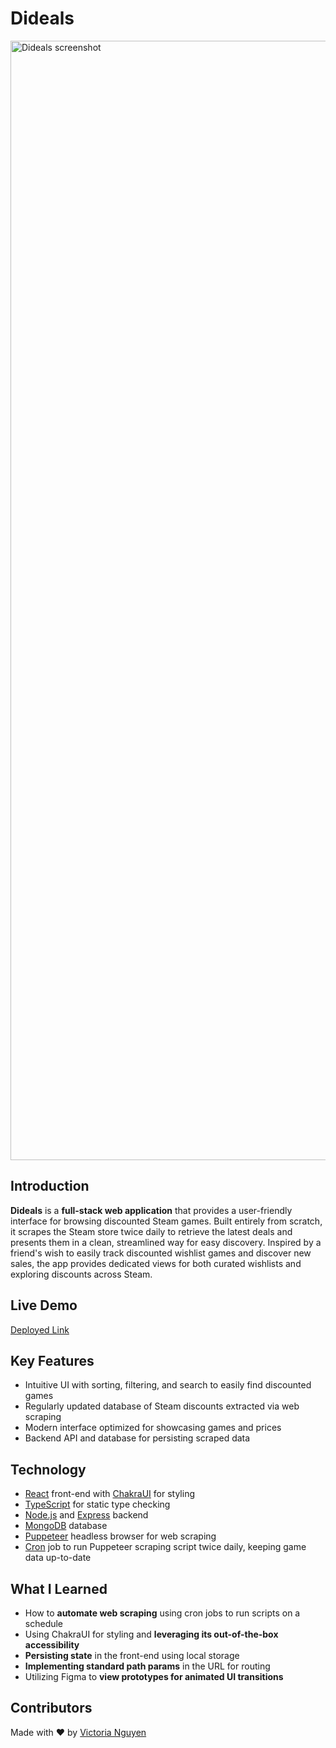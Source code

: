 # Dideals
<img width="1791" alt="Dideals screenshot" src="https://github.com/v-sudo29/steam_games/assets/117846985/190ca433-52cc-4159-bbd7-3ea60fa09623">

## Introduction
**Dideals** is a **full-stack web application** that provides a user-friendly interface for browsing discounted Steam games. Built entirely from scratch, it scrapes the Steam store twice daily to retrieve the latest deals and presents them in a clean, streamlined way for easy discovery. Inspired by a friend's wish to easily track discounted wishlist games and discover new sales, the app provides dedicated views for both curated wishlists and exploring discounts across Steam.

## Live Demo
[Deployed Link](https://steam-discounts.onrender.com/)

## Key Features
- Intuitive UI with sorting, filtering, and search to easily find discounted games
- Regularly updated database of Steam discounts extracted via web scraping
- Modern interface optimized for showcasing games and prices
- Backend API and database for persisting scraped data

## Technology
- [React](https://react.dev/) front-end with [ChakraUI](https://chakra-ui.com/) for styling
- [TypeScript](https://www.typescriptlang.org/) for static type checking
- [Node.js](https://nodejs.org/en) and [Express](https://expressjs.com/) backend
- [MongoDB](https://www.mongodb.com/) database
- [Puppeteer](https://pptr.dev/) headless browser for web scraping
- [Cron](https://www.npmjs.com/package/cron) job to run Puppeteer scraping script twice daily, keeping game data up-to-date

## What I Learned
- How to **automate web scraping** using cron jobs to run scripts on a schedule
- Using ChakraUI for styling and **leveraging its out-of-the-box accessibility**
- **Persisting state** in the front-end using local storage
- **Implementing standard path params** in the URL for routing
- Utilizing Figma to **view prototypes for animated UI transitions**

## Contributors
Made with ❤️ by [Victoria Nguyen](https://github.com/v-sudo29)

